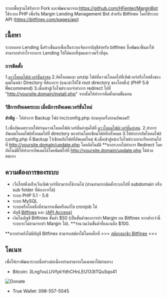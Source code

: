 ระบบพื้นฐานได้รับการ Fork และพัฒนามาจาก:https://github.com/HFenter/MarginBot
ใช้ระบบ PHP เพื่อรัน Margin Lending Management Bot สำหรับ Bitfinex โดยใช้ระบบ API (https://bitfinex.com/pages/api)

## เนื้อหา
ระบบบอท Lending นี้สร้างขึ้นมาเพื่อเป็นระบบจัดการบัญชีสำหรับ bitfinex ซึ้งพัฒนาขึ้นมาให้สามารถทำกำไรจากการ Lending ให้ได้มากที่สุดและรวดเร็วที่สุด.



### การติดตั้ง

1.[ดาวโหลดไฟล์เวอร์ชั่นล่าสุด](https://github.com/aotlunla/BitfinexLendingBot-TH/archive/master.zip)
2.อัพโหลดและ unzip ไฟล์ที่ดาวน์โหลดไปที่เซิฟเวอร์หรือโฮสติ้งของคุณในหน้า Directory ที่ต้องการ (แนะนำให้ใช้ root directory ของโฮสติ้ง) (PHP 5.6 Recommend)
3.เมื่อเข้าสู่เว็บไซต์ระบบจำทำการ redirect ไปที่ "http://yoursite.domain/install.php" จากนั้นให้ทำการติ้ดตั้งตามขั้นตอน



### วิธีการอัพเดตระบบ เมื่อมีการอัพเดตเวอร์ชั่นใหม่

**สำคัญ**  - ให้ทำการ Backup ไฟล์ inc/config.php ก่อนทุกครั้งก่อนอัพเดต!!

1.เพื่ออัพเดตระบบให้ท่านดาวน์โหลดไฟล์เวอร์ชั่นล่าสุดได้ที่ [ดาวโหลดไฟล์เวอร์ชั่นล่าสุด](https://github.com/aotlunla/BitfinexLendingBot-TH/archive/master.zip).
2.ทำการอัพเดตโหลดไฟล์ทั้งหมดไปที่ directory ของท่านโดยเขียนไฟล์ทับทั้งหมด
3.ให้ทำการอัพโหลดไฟล์ config.php ที่ Backup ไว้เขียนทับไฟล์ที่อัพเดตใหม่
4.เมื่อเข้าสู่หน้าเว็บไซต์ระบบจะเรียกท่านไปที่  http://yoursite.domain/update.php โดยอัตโนมัติ **หากระบบไม่ทำการ Redirect โดยอัตโนมัติให้ทำการอัพเดตได้โดยพิมพ์ไปที่ http://yoursite.domain/update.php ได้ด้วยตนเอง



## ความต้องการของระบบ

* เว็บโฮสติ้งหรือเว็บเซิฟเวอร์ที่สามารถใช้งานได้ (ท่านสามารถติดตั้งระบบไปที่ subdomain หรือ sub folder ที่ต้องการได้)
* ระบบ PHP 5.1 - 5.6
* ระบบ MySQL
* ระบบหรือโอสติ้งที่สามารถเพิ่มหรือแก้ไข cronjob ได้
* บัญชี [ฺBitfinex](https://www.bitfinex.com/signup) และ [(API Access)](https://www.bitfinex.com/account/api)
* เงินในบัญชี Bitfiniex ขั้นต่ำ $50 (เป็นขั้นต่ำของการทำ Margin บน Bitfinex หากต่ำกว่านี้ระบบจะไม่สามารถทำ Margin ได้). **จำนวนเงินขั้นต่ำที่แนะนคือ $100.

**หากท่านยังไม่มีบัญชี Bitfinex สามารถสมัครได้โดยคลิ๊กที่ >>> [สมัครสมาชิก Bitfinex](https://www.bitfinex.com/signup) <<<



## โดเนท
เพื่อให้เราพัฒนาระบบนี้อย่างต่อเนื่องท่านสามารถโดเนทมาได้ผ่านทาง 
   * Bitcoin: 3Lng1vuLUVfykYdhCHnLEU133tTQuSqo41
   
   ![Donate](https://i.imgur.com/vPb8zYF.png)
   
   * True Wallet: 098-557-5045





